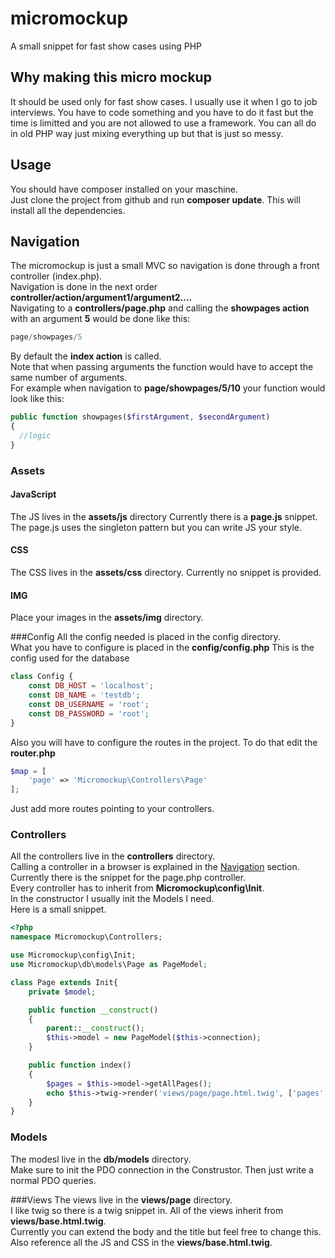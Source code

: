 # micromockup

A small snippet for fast show cases using PHP

## Why making this micro mockup

It should be used only for fast show cases. I usually use it when I go to job interviews. You have to code something 
and you have to do it fast but the time is limitted and you are not allowed to use a framework.
You can all do in old PHP way just mixing everything up but that is just so messy.

## Usage
You should have composer installed on your maschine.<br/>
Just clone the project from github and run <b>composer update</b>. This will install all the dependencies.
## Navigation
The micromockup is just a small MVC so navigation is done through a front controller (index.php). <br/>
Navigation is done in the next order <b>controller/action/argument1/argument2....</b></br>
Navigating to a <b>controllers/page.php</b> and calling the <b>showpages action</b> with an argument <b>5</b> 
would be done like this:<br/>
```js
page/showpages/5
```
By default the <b>index action</b> is called.</br>
Note that when passing arguments the function would have to accept the same number of arguments.</br>
For example when navigation to <b>page/showpages/5/10</b> your function would look like this:<br/>
```php
public function showpages($firstArgument, $secondArgument)
{
  //logic
}
```

### Assets
#### JavaScript
The JS lives in the <b>assets/js</b> directory
Currently there is a <b>page.js</b> snippet. The page.js uses the singleton pattern but you can write JS your style.
#### CSS
The CSS lives in the <b>assets/css</b> directory.
Currently no snippet is provided.
#### IMG
Place your images in the <b>assets/img</b> directory.

###Config
All the config needed is placed in the config directory.<br/>
What you have to configure is placed in the <b>config/config.php</b>
This is the config used for the database
```php
class Config {
    const DB_HOST = 'localhost';
    const DB_NAME = 'testdb';
    const DB_USERNAME = 'root';
    const DB_PASSWORD = 'root';
}
```
Also you will have to configure the routes in the project.
To do that edit the <b>router.php</b>
```php
$map = [
    'page' => 'Micromockup\Controllers\Page'
];
```
Just add more routes pointing to your controllers.

### Controllers
All the controllers live in the <b>controllers</b> directory.<br/>
Calling a controller in a browser is explained in the [Navigation](#navigation) section. </br>
Currently there is the snippet for the page.php controller.<br/>
Every controller has to inherit from <b>Micromockup\config\Init</b>.<br/>
In the constructor I usually init the Models I need.<br/>
Here is a small snippet.
```php
<?php
namespace Micromockup\Controllers;

use Micromockup\config\Init;
use Micromockup\db\models\Page as PageModel;

class Page extends Init{
    private $model;

    public function __construct()
    {
        parent::__construct();
        $this->model = new PageModel($this->connection);
    }

    public function index()
    {
        $pages = $this->model->getAllPages();
        echo $this->twig->render('views/page/page.html.twig', ['pages' => $pages]);
    }
}
```
### Models
The modesl live in the <b>db/models</b> directory.<br/>
Make sure to init the PDO connection in the Construstor.
Then just write a normal PDO queries.

###Views
The views live in the <b>views/page</b> directory. <br/>
I like twig so there is a twig snippet in. All of the views inherit from <b>views/base.html.twig</b>.<br/>
Currently you can extend the body and the title but feel free to change this. <br/>
Also reference all the JS and CSS in the <b>views/base.html.twig</b>.





